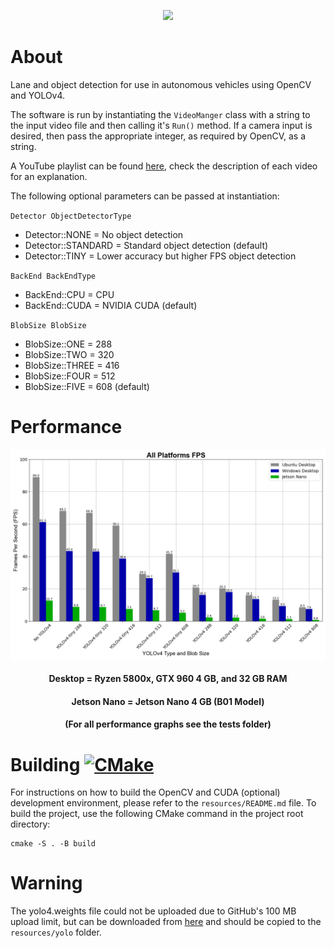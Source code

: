 <p align="center"> <img src="screenshots/output.gif"> </p>

# About
Lane and object detection for use in autonomous vehicles using OpenCV and YOLOv4.

The software is run by instantiating the `VideoManger` class with a string to the input video file and then calling it's `Run()` method. If a camera input is desired, then pass the appropriate integer, as required by OpenCV, as a string.

A YouTube playlist can be found [here](https://youtube.com/playlist?list=PLFJGOGaRWoxDm-Em5-mNv7JbYHmCRMm9b), check the description of each video for an explanation. </p>

The following optional parameters can be passed at instantiation:

`Detector ObjectDetectorType`
* Detector::NONE = No object detection
* Detector::STANDARD = Standard object detection (default)
* Detector::TINY = Lower accuracy but higher FPS object detection

`BackEnd BackEndType`
* BackEnd::CPU = CPU
* BackEnd::CUDA = NVIDIA CUDA (default)

`BlobSize BlobSize`
* BlobSize::ONE = 288
* BlobSize::TWO = 320
* BlobSize::THREE = 416
* BlobSize::FOUR = 512
* BlobSize::FIVE = 608 (default)

# Performance
<p align="center"> <img src="tests/graphs/fps_all.png"> </p>
<h4 align="center"> Desktop = Ryzen 5800x, GTX 960 4 GB, and 32 GB RAM </h4>
<h4 align="center"> Jetson Nano = Jetson Nano 4 GB (B01 Model) </h4>
<h4 align="center"> (For all performance graphs see the tests folder) </h4>

# Building [![CMake](https://github.com/J-Afzal/Lane-and-Object-Detection/workflows/CMake/badge.svg)](https://github.com/J-Afzal/Lane-and-Object-Detection/actions/workflows/cmake.yml)
For instructions on how to build the OpenCV and CUDA (optional) development environment, please refer to the `resources/README.md` file. To build the project, use the following CMake command in the project root directory:
```
cmake -S . -B build
```

# Warning
The yolo4.weights file could not be uploaded due to GitHub's 100 MB upload limit, but can be downloaded from [here](https://github.com/AlexeyAB/darknet/releases/download/darknet_yolo_v3_optimal/yolov4.weights) and should be copied to the `resources/yolo` folder.
